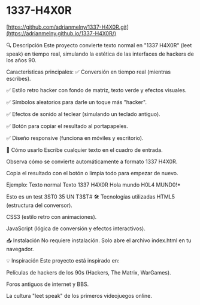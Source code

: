 # 1337-H4X0R

[https://github.com/adrianmelny/1337-H4X0R.git](https://adrianmelny.github.io/1337-H4X0R/)

🔍 Descripción
Este proyecto convierte texto normal en "1337 H4X0R" (leet speak) en tiempo real, simulando la estética de las interfaces de hackers de los años 90.

Características principales:
✅ Conversión en tiempo real (mientras escribes).

✅ Estilo retro hacker con fondo de matriz, texto verde y efectos visuales.

✅ Símbolos aleatorios para darle un toque más "hacker".

✅ Efectos de sonido al teclear (simulando un teclado antiguo).

✅ Botón para copiar el resultado al portapapeles.

✅ Diseño responsive (funciona en móviles y escritorio).

🚀 Cómo usarlo
Escribe cualquier texto en el cuadro de entrada.

Observa cómo se convierte automáticamente a formato 1337 H4X0R.

Copia el resultado con el botón o limpia todo para empezar de nuevo.

Ejemplo:
Texto normal	    Texto 1337 H4X0R
Hola mundo	        H0L4 MUND0!*

Esto es un test	  3ST0 35 UN T3$T#
🛠 Tecnologías utilizadas
HTML5 (estructura del conversor).

CSS3 (estilo retro con animaciones).

JavaScript (lógica de conversión y efectos interactivos).

📥 Instalación
No requiere instalación. Solo abre el archivo index.html en tu navegador.


💡 Inspiración
Este proyecto está inspirado en:

Películas de hackers de los 90s (Hackers, The Matrix, WarGames).

Foros antiguos de internet y BBS.

La cultura "leet speak" de los primeros videojuegos online.
